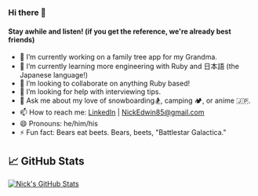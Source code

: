 ### Hi there 👋
#### Stay awhile and listen! (if you get the reference, we're already best friends)

- 🔭 I’m currently working on a family tree app for my Grandma.  
- 🌱 I’m currently learning more engineering with Ruby and 日本語 (the Japanese language!)   
- 👯 I’m looking to collaborate on anything Ruby based!  
- 🤔 I’m looking for help with interviewing tips.  
- 💬 Ask me about my love of snowboarding🏂, camping 🏕, or anime 🇯🇵.  
- 📫 How to reach me: [LinkedIn](https://www.linkedin.com/in/nicholas-edwin) | NickEdwin85@gmail.com  
- 😄 Pronouns: he/him/his
- ⚡ Fun fact: Bears eat beets. Bears, beets, "Battlestar Galactica."

## &#x1f4c8; GitHub Stats 
<a href="https://github.com/nickedwin/nickedwin">
  <img align="center" src="https://github-readme-stats.vercel.app/api?username=nickedwin&show_icons=true&line_height=27&count_private=true&title_color=ffffff&text_color=c9cacc&icon_color=2bbc8a&bg_color=1d1f21" alt="Nick's GitHub Stats" />
</a>
